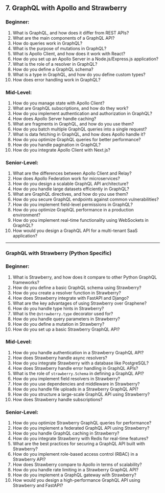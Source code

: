 
## **7. GraphQL with Apollo and Strawberry**

### **Beginner:**

1. What is GraphQL, and how does it differ from REST APIs?
2. What are the main components of a GraphQL API?
3. How do queries work in GraphQL?
4. What is the purpose of mutations in GraphQL?
5. What is Apollo Client, and how does it work with React?
6. How do you set up an Apollo Server in a Node.js/Express.js application?
7. What is the role of a resolver in GraphQL?
8. How do you define a GraphQL schema?
9. What is a type in GraphQL, and how do you define custom types?
10. How does error handling work in GraphQL?

### **Mid-Level:**

1. How do you manage state with Apollo Client?
2. What are GraphQL subscriptions, and how do they work?
3. How do you implement authentication and authorization in GraphQL?
4. How does Apollo Server handle caching?
5. What are fragments in GraphQL, and how do you use them?
6. How do you batch multiple GraphQL queries into a single request?
7. What is data fetching in GraphQL, and how does Apollo handle it?
8. How do you optimize GraphQL queries for better performance?
9. How do you handle pagination in GraphQL?
10. How do you integrate Apollo Client with Next.js?

### **Senior-Level:**

1. What are the differences between Apollo Client and Relay?
2. How does Apollo Federation work for microservices?
3. How do you design a scalable GraphQL API architecture?
4. How do you handle large datasets efficiently in GraphQL?
5. What are GraphQL directives, and how do you use them?
6. How do you secure GraphQL endpoints against common vulnerabilities?
7. How do you implement field-level permissions in GraphQL?
8. How do you optimize GraphQL performance in a production environment?
9. How do you implement real-time functionality using WebSockets in GraphQL?
10. How would you design a GraphQL API for a multi-tenant SaaS application?

---

### **GraphQL with Strawberry (Python Specific)**

### **Beginner:**

1. What is Strawberry, and how does it compare to other Python GraphQL frameworks?
2. How do you define a basic GraphQL schema using Strawberry?
3. How do you create a resolver function in Strawberry?
4. How does Strawberry integrate with FastAPI and Django?
5. What are the key advantages of using Strawberry over Graphene?
6. How do you handle type hints in Strawberry?
7. What is the `@strawberry.type` decorator used for?
8. How do you handle query parameters in Strawberry?
9. How do you define a mutation in Strawberry?
10. How do you set up a basic Strawberry GraphQL API?

### **Mid-Level:**

1. How do you handle authentication in a Strawberry GraphQL API?
2. How does Strawberry handle async resolvers?
3. How do you integrate Strawberry with a database like PostgreSQL?
4. How does Strawberry handle error handling in GraphQL APIs?
5. What is the role of `strawberry.Schema` in defining a GraphQL API?
6. How do you implement field resolvers in Strawberry?
7. How do you use dependencies and middleware in Strawberry?
8. How do you handle file uploads in a Strawberry GraphQL API?
9. How do you structure a large-scale GraphQL API using Strawberry?
10. How does Strawberry handle subscriptions?

### **Senior-Level:**

1. How do you optimize Strawberry GraphQL queries for performance?
2. How do you implement a federated GraphQL API using Strawberry?
3. How do you handle GraphQL caching in Strawberry?
4. How do you integrate Strawberry with Redis for real-time features?
5. What are the best practices for securing a GraphQL API built with Strawberry?
6. How do you implement role-based access control (RBAC) in a Strawberry API?
7. How does Strawberry compare to Apollo in terms of scalability?
8. How do you handle rate limiting in a Strawberry GraphQL API?
9. How do you implement a GraphQL gateway with Strawberry?
10. How would you design a high-performance GraphQL API using Strawberry and FastAPI?
